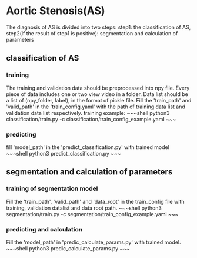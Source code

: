 # Aortic Stenosis(AS) 
The diagnosis of AS is divided into two steps:
step1: the classification of AS, 
step2(if the result of step1 is positive): segmentation and calculation of parameters

## classification of AS
### training
The training and validation data should be preprocessed into npy file. Every piece of data includes one or two view video in a folder. Data list should be a list of (npy_folder, label), in the format of pickle file. Fill the 'train_path' and 'valid_path' in the 'train_config.yaml' with the path of training data list and validation data list respectively.
training example:
    ~~~shell
    python3 classification/train.py -c classification/train_config_example.yaml
    ~~~
### predicting
fill 'model_path' in the 'predict_classification.py' with trained model 
    ~~~shell
    python3 predict_classification.py
    ~~~

## segmentation and calculation of parameters
### training of segmentation model
Fill the 'train_path', 'valid_path' and 'data_root' in the train_config file with training, validation datalist and data root path.
    ~~~shell
    python3 segmentation/train.py -c segmentation/train_config_example.yaml
    ~~~
### predicting and calculation
Fill the 'model_path' in 'predic_calculate_params.py' with trained model.
    ~~~shell
    python3 predic_calculate_params.py
    ~~~
